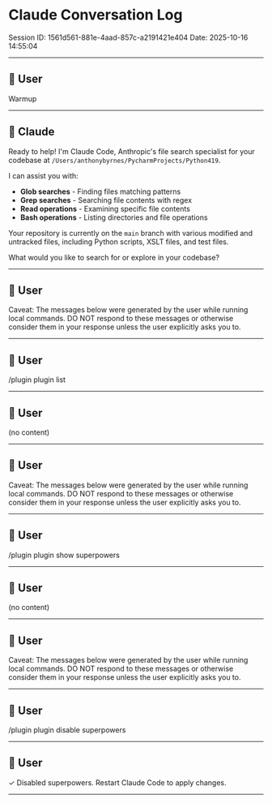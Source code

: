 # Claude Conversation Log

Session ID: 1561d561-881e-4aad-857c-a2191421e404
Date: 2025-10-16 14:55:04

---

## 👤 User

Warmup

---

## 🤖 Claude

Ready to help! I'm Claude Code, Anthropic's file search specialist for your codebase at `/Users/anthonybyrnes/PycharmProjects/Python419`.

I can assist you with:

- **Glob searches** - Finding files matching patterns
- **Grep searches** - Searching file contents with regex
- **Read operations** - Examining specific file contents
- **Bash operations** - Listing directories and file operations

Your repository is currently on the `main` branch with various modified and untracked files, including Python scripts, XSLT files, and test files.

What would you like to search for or explore in your codebase?

---

## 👤 User

Caveat: The messages below were generated by the user while running local commands. DO NOT respond to these messages or otherwise consider them in your response unless the user explicitly asks you to.

---

## 👤 User

<command-name>/plugin</command-name>
            <command-message>plugin</command-message>
            <command-args>list</command-args>

---

## 👤 User

<local-command-stdout>(no content)</local-command-stdout>

---

## 👤 User

Caveat: The messages below were generated by the user while running local commands. DO NOT respond to these messages or otherwise consider them in your response unless the user explicitly asks you to.

---

## 👤 User

<command-name>/plugin</command-name>
            <command-message>plugin</command-message>
            <command-args>show superpowers</command-args>

---

## 👤 User

<local-command-stdout>(no content)</local-command-stdout>

---

## 👤 User

Caveat: The messages below were generated by the user while running local commands. DO NOT respond to these messages or otherwise consider them in your response unless the user explicitly asks you to.

---

## 👤 User

<command-name>/plugin</command-name>
            <command-message>plugin</command-message>
            <command-args>disable superpowers</command-args>

---

## 👤 User

<local-command-stdout>✓ Disabled superpowers. Restart Claude Code to apply changes.</local-command-stdout>

---


